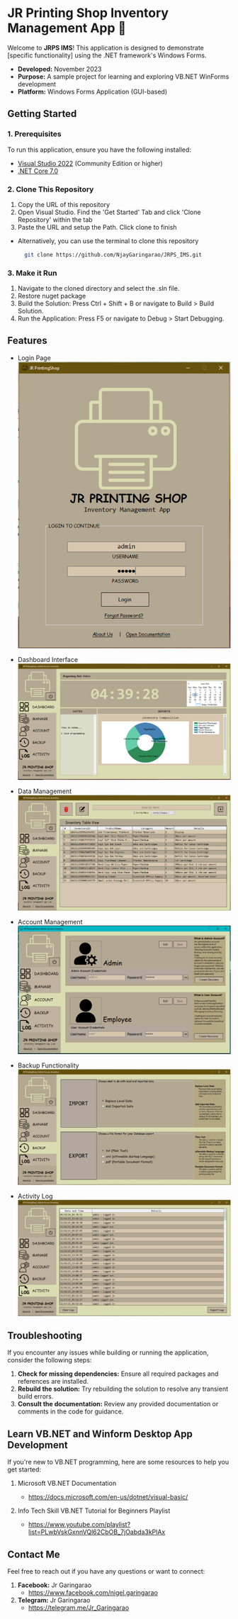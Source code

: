 # JR Printing Shop Inventory Management App 🎉

Welcome to **JRPS IMS**! This application is designed to demonstrate [specific functionality] using the .NET framework's Windows Forms.

- **Developed:** November 2023
- **Purpose:** A sample project for learning and exploring VB.NET WinForms development
- **Platform:** Windows Forms Application (GUI-based)

## Getting Started



### 1. Prerequisites

  To run this application, ensure you have the following installed:

  - [Visual Studio 2022](https://visualstudio.microsoft.com/downloads/) (Community Edition or higher)
  - [.NET Core 7.0](https://dotnet.microsoft.com/en-us/download/dotnet/7.0)

### 2. Clone This Repository

  1. Copy the URL of this repository
  2. Open Visual Studio. Find the 'Get Started' Tab and click 'Clone Repository' within the tab
  3. Paste the URL and setup the Path. Click clone to finish

  - Alternatively, you can use the terminal to clone this repository
    ```bash
      git clone https://github.com/NjayGaringarao/JRPS_IMS.git
    ```

### 3. Make it Run
  1. Navigate to the cloned directory and select the .sln file.
  2. Restore nuget package
  3. Build the Solution: Press Ctrl + Shift + B or navigate to Build > Build Solution.
  4. Run the Application: Press F5 or navigate to Debug > Start Debugging.

## Features

- Login Page
![image1](documentation/images/P1.PNG)

- Dashboard Interface
![image2](documentation/images/P2.PNG)

- Data Management
![image3](documentation/images/P3.PNG)

- Account Management
![image4](documentation/images/P4.PNG)

- Backup Functionality
![image5](documentation/images/P5.PNG)

- Activity Log
![image6](documentation/images/P6.PNG)


## Troubleshooting

If you encounter any issues while building or running the application, consider the following steps:

1. **Check for missing dependencies:** Ensure all required packages and references are installed.
2. **Rebuild the solution:** Try rebuilding the solution to resolve any transient build errors.
3. **Consult the documentation:** Review any provided documentation or comments in the code for guidance.

## Learn VB.NET and Winform Desktop App Development

If you're new to VB.NET programming, here are some resources to help you get started:

1. Microsoft VB.NET Documentation  
   - https://docs.microsoft.com/en-us/dotnet/visual-basic/

2. Info Tech Skill VB.NET Tutorial for Beginners Playlist  
   - https://www.youtube.com/playlist?list=PLwbVskGxnnVQl62CbOB_7jOabda3kPlAx

## Contact Me

Feel free to reach out if you have any questions or want to connect:

1. **Facebook:** Jr Garingarao
    - https://www.facebook.com/nigel.garingarao
3. **Telegram:** Jr Garingarao
    - https://telegram.me/Jr_Garingarao
  
